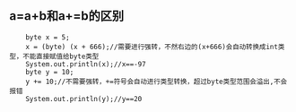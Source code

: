 

##  a=a+b和a+=b的区别

        byte x = 5;
        x = (byte) (x + 666);//需要进行强转，不然右边的(x+666)会自动转换成int类型，不能直接赋值给byte类型
        System.out.println(x);//x==-97
        byte y = 10;
        y += 10;//不需要强转，+=符号会自动进行类型转换，超过byte类型范围会溢出,不会报错
        System.out.println(y);//y==20
